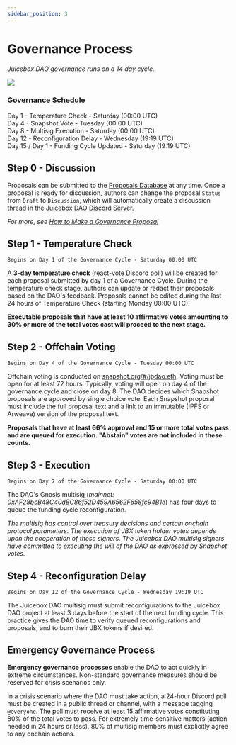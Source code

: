 ```yaml
---
sidebar_position: 3
---
```


# Governance Process

*Juicebox DAO governance runs on a 14 day cycle.* 

![](/img/gov-calendar.png)
    
### Governance Schedule

Day 1 -  Temperature Check - Saturday (00:00 UTC) <br/>
Day 4 - Snapshot Vote - Tuesday (00:00 UTC) <br/>
Day 8 - Multisig Execution - Saturday (00:00 UTC) <br/>
Day 12 - Reconfiguration Delay - Wednesday (19:19 UTC) <br/>
Day 15 / Day 1 - Funding Cycle Updated - Saturday (19:19 UTC) <br/>

## Step 0 - Discussion

Proposals can be submitted to the [Proposals Database](https://juicebox.notion.site/9d126f9148dc42ee83317d5cd74e4db4?v=50d0bbcb498044059cc0d4d83e8b13fa) at any time. Once a proposal is ready for discussion, authors can change the proposal `Status` from `Draft` to `Discussion`, which will automatically create a discussion thread in the [Juicebox DAO Discord Server](https://www.discord.gg/juicebox).

*For more, see [How to Make a Governance Proposal](proposals.md)*

## Step 1 - Temperature Check

`Begins on Day 1 of the Governance Cycle - Saturday 00:00 UTC`

A **3-day temperature check** (react-vote Discord poll) will be created for each proposal submitted by day 1 of a Governance Cycle. During the temperature check stage, authors can update or redact their proposals based on the DAO's feedback. Proposals cannot be edited during the last 24 hours of Temperature Check (starting Monday 00:00 UTC).

**Executable proposals that have at least 10 affirmative votes amounting to 30% or more of the total votes cast will proceed to the next stage.**

## Step 2 - Offchain Voting 

`Begins on Day 4 of the Governance Cycle - Tuesday 00:00 UTC`

Offchain voting is conducted on [snapshot.org/#/jbdao.eth](https://snapshot.org/#/jbdao.eth). Voting must be open for at least 72 hours. Typically, voting will open on day 4 of the governance cycle and close on day 8. The DAO decides which Snapshot proposals are approved by single choice vote. Each Snapshot proposal must include the full proposal text and a link to an immutable (IPFS or Arweave) version of the proposal text.

**Proposals that have at least 66% approval and 15 or more total votes pass and are queued for execution. "Abstain" votes are not included in these counts.**

## Step 3 - Execution

`Begins on Day 7 of the Governance Cycle - Saturday 00:00 UTC`

The DAO's Gnosis multisig (*mainnet: [0xAF28bcB48C40dBC86f52D459A6562F658fc94B1e](https://etherscan.io/address/0xAF28bcB48C40dBC86f52D459A6562F658fc94B1e)*) has four days to queue the funding cycle reconfiguration.

*The multisig has control over treasury decisions and certain onchain protocol parameters. The execution of JBX token holder votes depends upon the cooperation of these signers. The Juicebox DAO multisig signers have committed to executing the will of the DAO as expressed by Snapshot votes.*

## Step 4 - Reconfiguration Delay

`Begins on Day 12 of the Governance Cycle - Wednesday 19:19 UTC`

The Juicebox DAO multisig must submit reconfigurations to the Juicebox DAO project at least 3 days before the start of the next funding cycle. This practice gives the DAO time to verify queued reconfigurations and proposals, and to burn their JBX tokens if desired.

## Emergency Governance Process
    
**Emergency governance processes** enable the DAO to act quickly in extreme circumstances. Non-standard governance measures should be reserved for crisis scenarios only.

In a crisis scenario where the DAO must take action, a 24-hour Discord poll must be created in a public thread or channel, with a message tagging `@everyone`. The poll must receive at least 15 affirmative votes constituting 80% of the total votes to pass. For extremely time-sensitive matters (action needed in 24 hours or less), 80% of multisig members must explicitly agree to any onchain actions.
